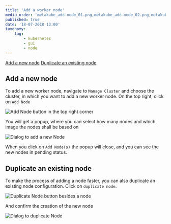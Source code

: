 ```yaml
---
title: 'Add a worker node'
media_order: 'metakube_add-node_01.png,metakube_add-node_02.png,metakube_add-node_03.png,metakube_add-node_04.png'
published: true
date: '18-07-2018 13:00'
taxonomy:
    tag:
        - kubernetes
        - gui
        - node
---
```


[Add a new node](#add-a-new-node)
[Duplicate an existing node](#duplicate-an-existing-node)

## Add a new node

To add a new worker node, navigate to `Manage Cluster` and choose the cluster, in which you want to add a new worker node. On the top right, click on `Add Node`

![Add Node button in the top right corner](image_add-node-button_01.png)

You will get a popup, where you can select how many nodes and which image the nodes shall be based on

![Dialog to add a new Node](image_add-node-dialog_01.png)

When you click on `Add Node(s)` the popup will close, and you can see the new nodes in pending status.

## Duplicate an existing node

To make the process of adding a node faster, you can also duplicate an existing node configuration.
Click on `duplicate node`.

![Duplicate Node button besides a node](image_duplicate-button_01.png)

And confirm the creation of the new node

![Dialog to duplicate Node](image_duplicate-dialog_01.png)
